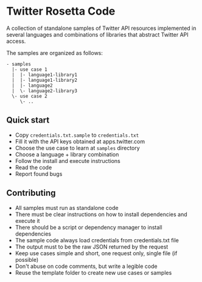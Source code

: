 Twitter Rosetta Code
====================

A collection of standalone samples of Twitter API resources implemented in several languages and combinations of libraries that abstract Twitter API access.

The samples are organized as follows:

    - samples
      |- use case 1
      |  |- language1-library1
      |  |- language1-library2
      |  |- language2
      |  \- language2-library3
      \- use case 2
         \- ..

## Quick start

* Copy `credentials.txt.sample` to `credentials.txt`
* Fill it with the API keys obtained at apps.twitter.com
* Choose the use case to learn at `samples` directory
* Choose a language + library combination
* Follow the install and execute instructions
* Read the code
* Report found bugs

## Contributing

* All samples must run as standalone code
* There must be clear instructions on how to install dependencies and execute it
* There should be a script or dependency manager to install dependencies
* The sample code always load credentials from credentials.txt file
* The output must to be the raw JSON returned by the request
* Keep use cases simple and short, one request only, single file (if possible)
* Don't abuse on code comments, but write a legible code
* Reuse the template folder to create new use cases or samples
